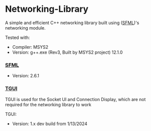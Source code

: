 # Networking-Library
A simple and efficient C++ networking library built using ([SFML](https://www.sfml-dev.org/index.php))'s networking module.

Tested with: 
  - Compiler: MSYS2
  - Version: g++.exe (Rev3, Built by MSYS2 project) 12.1.0

### [SFML](https://www.sfml-dev.org/index.php)
  - Version: 2.6.1

### [TGUI](https://tgui.eu/)

TGUI is used for the Socket UI and Connection Display, which are not required for the networking library to work

TGUI:
  - Version: 1.x dev build from 1/13/2024
